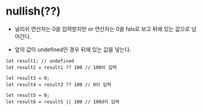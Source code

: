 # nullish(??)

-   널리쉬 연산자는 0을 입력받지만 or 연산자는 0을 fals로 보고 뒤에 있는 값으로 넘어간다.

-   앞의 값이 undefined인 경우 뒤에 있는 값을 넣는다.

```
let result1; // undefined
let result2 = result1 ?? 100 // 100이 입력

let result3 = 0;
let result4 = result3 ?? 100 // 0이 입력

let result5 = 0;
let result6 = result5 || 100 // 100d이 입력
```
